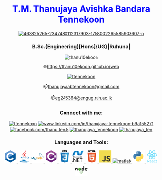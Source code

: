 <h1 align="center" style="color:blue">T.M. Thanujaya Avishka Bandara Tennekoon</h1>
<p align = "center"><a href="https://imgbb.com/"><img align = "center" src="https://i.ibb.co/QdB6VV7/463825265-2347480112317903-1758002265585908607-n.jpg" alt="463825265-2347480112317903-1758002265585908607-n" height = "100px" width = "100px"></a></p>
<h3 align="center">B.Sc.(Engineering)[Hons]{UG}|Ruhuna|</h3>


<p align="center"> <img src="https://komarev.com/ghpvc/?username=thanu10ekoon&label=Profile%20views&color=0e75b6&style=flat" alt="thanu10ekoon" /> </p>
<p align="center">🌐<a href="https://thanu10ekoon.github.io/web/">https://thanu10ekoon.github.io/web</a></p>

<p align="center"> <a href="https://twitter.com/ttennekoon" target="blank"><img src="https://img.shields.io/twitter/follow/ttennekoon?logo=twitter&style=for-the-badge" alt="ttennekoon" /></a> </p>

<p align = "center">
📫<a href = "mailto:thanujayaabtennekoon@gmail.com">thanujayaabtennekoon@gmail.com</a> </p>
<p align = "center">
📫<a href="mailto:eg245364@engug.ruh.ac.lk">eg245364@engug.ruh.ac.lk</a>
</p>
<h3 align="center">Connect with me:</h3>
<p align="center">
<a href="https://twitter.com/ttennekoon" target="blank"><img align="center" src="https://raw.githubusercontent.com/rahuldkjain/github-profile-readme-generator/master/src/images/icons/Social/twitter.svg" alt="ttennekoon" height="30" width="40" /></a>
<a href="https://www.linkedin.com/in/thanujaya-tennekoon-b9a155271" target="blank"><img align="center" src="https://raw.githubusercontent.com/rahuldkjain/github-profile-readme-generator/master/src/images/icons/Social/linked-in-alt.svg" alt="www.linkedin.com/in/thanujaya-tennekoon-b9a155271" height="30" width="40" /></a>
<a href="https://fb.com/facebook.com/thanu.ten.5" target="blank"><img align="center" src="https://raw.githubusercontent.com/rahuldkjain/github-profile-readme-generator/master/src/images/icons/Social/facebook.svg" alt="facebook.com/thanu.ten.5" height="30" width="40" /></a>
<a href="https://instagram.com/thanujaya_tennekoon" target="blank"><img align="center" src="https://raw.githubusercontent.com/rahuldkjain/github-profile-readme-generator/master/src/images/icons/Social/instagram.svg" alt="thanujaya_tennekoon" height="30" width="40" /></a>
<a href="https://www.hackerrank.com/thanujaya_ten" target="blank"><img align="center" src="https://raw.githubusercontent.com/rahuldkjain/github-profile-readme-generator/master/src/images/icons/Social/hackerrank.svg" alt="thanujaya_ten" height="30" width="40" /></a>
</p>

<h3 align="center">Languages and Tools:</h3>
<p align="center"> 
<a href="https://cs50.harvard.edu/certificates/d0126b33-eb34-4a6d-b909-07b12e59ce73" target="_blank" rel="noreferrer"> 
<img src="https://raw.githubusercontent.com/devicons/devicon/master/icons/c/c-original.svg" alt="c" width="40" height="40"/> </a> 
<a href="https://www.sololearn.com/certificates/CC-KSHV4R7Z" target="_blank" rel="noreferrer"> 
<a href="https://www.sololearn.com/certificates/CC-DRYDJUMJ" target="_blank" rel="noreferrer"> <img src="https://raw.githubusercontent.com/devicons/devicon/master/icons/java/java-original.svg"
<img src="https://raw.githubusercontent.com/devicons/devicon/master/icons/cplusplus/cplusplus-original.svg" alt="cplusplus" width="40" height="40"/> </a> 
<a href="https://www.mygreatlearning.com/certificate/KIWUMZCC" target="_blank" rel="noreferrer"> <img src="https://raw.githubusercontent.com/devicons/devicon/master/icons/mysql/mysql-original-wordmark.svg" alt="mysql" width="40" height="40"/> </a>
<a href="https://www.w3schools.com/cs/" target="_blank" rel="noreferrer"> <img src="https://raw.githubusercontent.com/devicons/devicon/master/icons/csharp/csharp-original.svg" alt="csharp" width="40" height="40"/> </a> <a href="https://www.w3schools.com/css/" target="_blank" rel="noreferrer"> <img src="https://raw.githubusercontent.com/devicons/devicon/master/icons/css3/css3-original-wordmark.svg" alt="css3" width="40" height="40"/> </a> <a href="https://dotnet.microsoft.com/" target="_blank" rel="noreferrer"> <img src="https://raw.githubusercontent.com/devicons/devicon/master/icons/dot-net/dot-net-original-wordmark.svg" alt="dotnet" width="40" height="40"/> </a> <a href="https://www.w3.org/html/" target="_blank" rel="noreferrer"> <img src="https://raw.githubusercontent.com/devicons/devicon/master/icons/html5/html5-original-wordmark.svg" alt="html5" width="40" height="40"/> </a> <a href="https://developer.mozilla.org/en-US/docs/Web/JavaScript" target="_blank" rel="noreferrer"> <img src="https://raw.githubusercontent.com/devicons/devicon/master/icons/javascript/javascript-original.svg" alt="javascript" width="40" height="40"/> </a> <a href="https://matlabacademy.mathworks.com/progress/share/certificate.html?id=a1ede64b-043f-4614-9dfc-0612b3c97a01&" target="" rel="noreferrer"> <img src="https://upload.wikimedia.org/wikipedia/commons/2/21/Matlab_Logo.png" alt="matlab" width="40" height="40"/> </a> 
<a href="https://open.uom.lk/lms/mod/customcert/verify_certificate.php?contextid=39990&code=m1DSExAggt&qrcode=1" target="_blank" rel="noreferrer"> <img src="https://raw.githubusercontent.com/devicons/devicon/master/icons/python/python-original.svg" alt="python" width="40" height="40"/> </a>
 <a href="https://thanu10ekoon.github.io/web" target="_blank" rel="noreferrer"> <img src="https://raw.githubusercontent.com/devicons/devicon/master/icons/react/react-original-wordmark.svg" alt="react" width="40" height="40"/> </a>
<a href="https://nodejs.org" target="_blank" rel="noreferrer"> <img src="https://raw.githubusercontent.com/devicons/devicon/master/icons/nodejs/nodejs-original-wordmark.svg" alt="nodejs" width="40" height="40"/> </a> 

</p>
